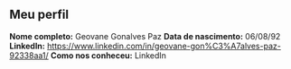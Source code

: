 Meu perfil
-------

**Nome completo:**   Geovane Gonalves Paz 
**Data de nascimento:**   06/08/92
**LinkedIn:**    https://www.linkedin.com/in/geovane-gon%C3%A7alves-paz-92338aa1/
**Como nos conheceu:**  LinkedIn 